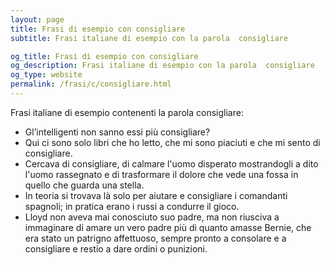 ```yaml
---
layout: page
title: Frasi di esempio con consigliare 
subtitle: Frasi italiane di esempio con la parola  consigliare

og_title: Frasi di esempio con consigliare 
og_description: Frasi italiane di esempio con la parola  consigliare
og_type: website
permalink: /frasi/c/consigliare.html
---
```


Frasi italiane di esempio contenenti la parola consigliare:


- Gl’intelligenti non sanno essi più consigliare?
- Qui ci sono solo libri che ho letto, che mi sono piaciuti e che mi sento di consigliare.
- Cercava di consigliare, di calmare l'uomo disperato mostrandogli a dito l'uomo rassegnato e di trasformare il dolore che vede una fossa in quello che guarda una stella.
- In teoria si trovava là solo per aiutare e consigliare i comandanti spagnoli; in pratica erano i russi a condurre il gioco.
- Lloyd non aveva mai conosciuto suo padre, ma non riusciva a immaginare di amare un vero padre più di quanto amasse Bernie, che era stato un patrigno affettuoso, sempre pronto a consolare e a consigliare e restio a dare ordini o punizioni.
